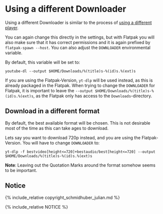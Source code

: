 # Using a different Downloader

Using a different Downloader is similar to the process of [using a different player](https://tubefeeder.github.io/wiki/different-player.html). 

You can again change this directly in the settings, but with Flatpak you will also make sure that it has correct permissions and it is again prefixed by `flatpak-spawn --host`. You can also adjust the `DOWNLOADER` environmental variable.

By default, this variable will be set to:

```
youtube-dl --output $HOME/Downloads/%(title)s-%(id)s.%(ext)s
```

If you are using the Flatpak-Version, `yt-dlp` will be used instead, as this is already packaged in the Flatpak.
When trying to change the `DOWNLOADER` for Flatpak, it is important to leave the `--output $HOME/Downloads/%(title)s-%(id)s.%(ext)s`, as the Flatpak only has access to the `Downloads`-directory.

## Download in a different format

By default, the best available format will be chosen. This is not desirable most of the time as this can take ages to download.

Lets say you want to download 720p instead, and you are using the Flatpak-Version.
You will have to change `DOWNLOADER` to:

```
yt-dlp -f bestvideo[height<=720]+bestaudio/best[height<=720] --output $HOME/Downloads/%(title)s-%(id)s.%(ext)s
```

__Note__: Leaving out the Quotation Marks around the format somehow seems to be important.

## Notice

{% include_relative copyright_schmidhuber_julian.md %}

{% include_relative NOTICE %}
